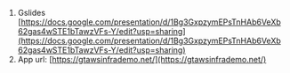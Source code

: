 1. Gslides [https://docs.google.com/presentation/d/1Bg3GxpzymEPsTnHAb6VeXb62gas4wSTE1bTawzVFs-Y/edit?usp=sharing](https://docs.google.com/presentation/d/1Bg3GxpzymEPsTnHAb6VeXb62gas4wSTE1bTawzVFs-Y/edit?usp=sharing)
2. App url: [https://gtawsinfrademo.net/](https://gtawsinfrademo.net/)